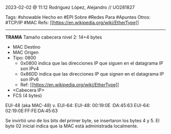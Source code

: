 2023-02-02 @ 11:12
Rodríguez López, Alejandro // UO281827

Tags:
	#showable
	Hecho en #EPI
	Sobre #Redes
	Para #Apuntes
	Otros: #TCP/IP #MAC
	Refs:
		[[https://en.wikipedia.org/wiki/EtherType]]
<hr>

**TRAMA**
Tamaño cabecera nivel 2: 14+4 bytes
- MAC Destino
- MAC Origen
- Tipo: 0800
	- 0x0800 indica que las direcciones IP que siguen en el datagrama IP son IPv4
	- 0x86DD indica que las direcciones IP que signen en el datagrama IP son IPv6
	- Ref: [[https://en.wikipedia.org/wiki/EtherType]]
- \<Cabecera IP\>
- FCS (4 bytes)

EUI-48 (aka MAC-48) v. EUI-64:
EUI-48: 00:19:0E      :DA:45:63
EUI-64: 02:19:0E:FF:FE:DA:45:63

Se invirtió uno de los bits del primer byte, se insertaron los bytes 4 y 5.
El byte 02 inicial indica que la MAC está administrada localmente. 